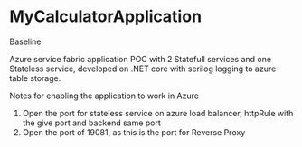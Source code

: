 # MyCalculatorApplication
Baseline

Azure service fabric application POC with 2 Statefull services and one Stateless service, developed on .NET core with serilog  logging to azure table storage.

Notes for enabling the application to work in Azure
1) Open the port for stateless service on azure load balancer, httpRule with the give port and backend same port
2) Open the port of 19081, as this is the port for Reverse Proxy
